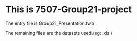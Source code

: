 # This is 7507-Group21-project

The entry file is Group21_Presentation.twb

The remaining files are the datasets used.(eg:  .xls )

